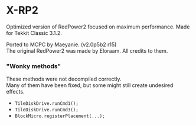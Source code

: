# X-RP2
Optimized version of RedPower2 focused on maximum performance. Made for Tekkit Classic 3.1.2.

Ported to MCPC by Maeyanie. (v2.0p5b2 r15)  
The original RedPower2 was made by Eloraam. All credits to them.

### "Wonky methods"
These methods were not decompiled correctly.  
Many of them have been fixed, but some might still create undesired effects.
- `TileDiskDrive.runCmd1();`
- `TileDiskDrive.runCmd3();`
- `BlockMicro.registerPlacement(...);`